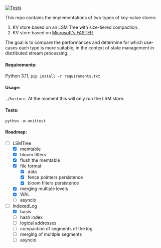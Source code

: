 [![Tests](https://github.com/nikosgavalas/kvstore/actions/workflows/run_tests.yml/badge.svg)](https://github.com/nikosgavalas/kvstore/actions/workflows/run_tests.yml)

This repo contains the implementations of two types of key-value stores:
1. KV store based on an LSM Tree with size-tiered compaction.
2. KV store based on [Microsoft's FASTER](https://microsoft.github.io/FASTER/docs/td-research-papers/).

The goal is to compare the performances and determine for which use-cases each type is more suitable, in the context of state management in distributed stream processing.

#### Requirements:

Python 3.11, `pip install -r requirements.txt`

#### Usage:

`./kvstore`. At the moment this will only run the LSM store.

#### Tests:

`python -m unittest`

#### Roadmap:

- [ ] LSMTree
  - [x] memtable
  - [x] bloom filters
  - [x] flush the memtable
  - [x] file format
    - [x] data
    - [x] fence pointers persistence
    - [x] bloom filters persistence
  - [x] merging multiple levels
  - [x] WAL
  - [ ] asyncio
- [ ] IndexedLog
  - [x] basis
  - [ ] hash index
  - [ ] logical addresses
  - [ ] compaction of segments of the log
  - [ ] merging of multiple segments
  - [ ] asyncio
